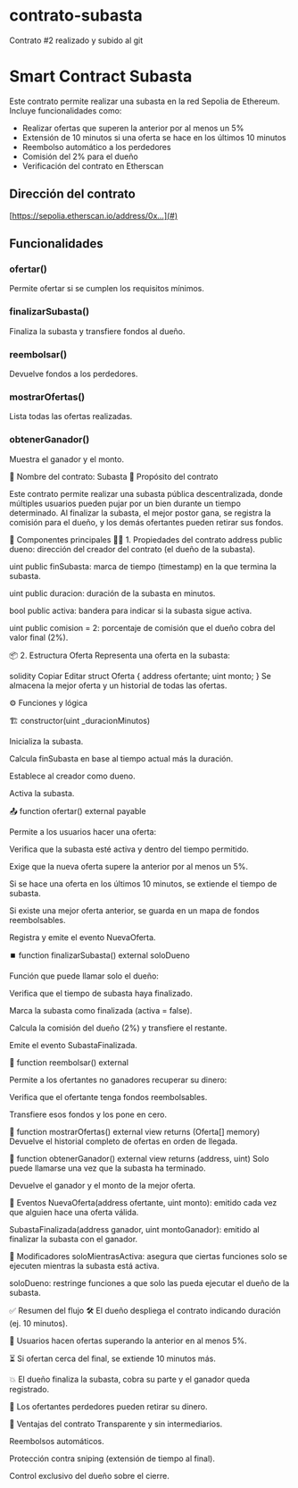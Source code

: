 # contrato-subasta
Contrato #2 realizado y subido al git
# Smart Contract Subasta

Este contrato permite realizar una subasta en la red Sepolia de Ethereum. Incluye funcionalidades como:

- Realizar ofertas que superen la anterior por al menos un 5%
- Extensión de 10 minutos si una oferta se hace en los últimos 10 minutos
- Reembolso automático a los perdedores
- Comisión del 2% para el dueño
- Verificación del contrato en Etherscan

## Dirección del contrato
[https://sepolia.etherscan.io/address/0x...](#)

## Funcionalidades

### ofertar()
Permite ofertar si se cumplen los requisitos mínimos.

### finalizarSubasta()
Finaliza la subasta y transfiere fondos al dueño.

### reembolsar()
Devuelve fondos a los perdedores.

### mostrarOfertas()
Lista todas las ofertas realizadas.

### obtenerGanador()
Muestra el ganador y el monto.


📝 Nombre del contrato: Subasta
🎯 Propósito del contrato

Este contrato permite realizar una subasta pública descentralizada, donde múltiples usuarios pueden pujar por un bien durante un tiempo determinado. Al finalizar la subasta, el mejor postor gana, se registra la comisión para el dueño, y los demás ofertantes pueden retirar sus fondos.


🧱 Componentes principales
🧑‍💼 1. Propiedades del contrato
address public dueno: dirección del creador del contrato (el dueño de la subasta).

uint public finSubasta: marca de tiempo (timestamp) en la que termina la subasta.

uint public duracion: duración de la subasta en minutos.

bool public activa: bandera para indicar si la subasta sigue activa.

uint public comision = 2: porcentaje de comisión que el dueño cobra del valor final (2%).

📦 2. Estructura Oferta
Representa una oferta en la subasta:

solidity
Copiar
Editar
struct Oferta {
    address ofertante;
    uint monto;
}
Se almacena la mejor oferta y un historial de todas las ofertas.

⚙️ Funciones y lógica

🏗️ constructor(uint _duracionMinutos)

Inicializa la subasta.

Calcula finSubasta en base al tiempo actual más la duración.

Establece al creador como dueno.

Activa la subasta.

📤 function ofertar() external payable


Permite a los usuarios hacer una oferta:

Verifica que la subasta esté activa y dentro del tiempo permitido.

Exige que la nueva oferta supere la anterior por al menos un 5%.

Si se hace una oferta en los últimos 10 minutos, se extiende el tiempo de subasta.

Si existe una mejor oferta anterior, se guarda en un mapa de fondos reembolsables.

Registra y emite el evento NuevaOferta.

⏹️ function finalizarSubasta() external soloDueno

Función que puede llamar solo el dueño:

Verifica que el tiempo de subasta haya finalizado.

Marca la subasta como finalizada (activa = false).

Calcula la comisión del dueño (2%) y transfiere el restante.

Emite el evento SubastaFinalizada.

💸 function reembolsar() external

Permite a los ofertantes no ganadores recuperar su dinero:

Verifica que el ofertante tenga fondos reembolsables.

Transfiere esos fondos y los pone en cero.

📜 function mostrarOfertas() external view returns (Oferta[] memory)
Devuelve el historial completo de ofertas en orden de llegada.

🥇 function obtenerGanador() external view returns (address, uint)
Solo puede llamarse una vez que la subasta ha terminado.

Devuelve el ganador y el monto de la mejor oferta.

📢 Eventos
NuevaOferta(address ofertante, uint monto): emitido cada vez que alguien hace una oferta válida.

SubastaFinalizada(address ganador, uint montoGanador): emitido al finalizar la subasta con el ganador.

🔐 Modificadores
soloMientrasActiva: asegura que ciertas funciones solo se ejecuten mientras la subasta está activa.

soloDueno: restringe funciones a que solo las pueda ejecutar el dueño de la subasta.

✅ Resumen del flujo
🛠️ El dueño despliega el contrato indicando duración (ej. 10 minutos).

🧑 Usuarios hacen ofertas superando la anterior en al menos 5%.

⏳ Si ofertan cerca del final, se extiende 10 minutos más.

💥 El dueño finaliza la subasta, cobra su parte y el ganador queda registrado.

🔁 Los ofertantes perdedores pueden retirar su dinero.

🚨 Ventajas del contrato
Transparente y sin intermediarios.

Reembolsos automáticos.

Protección contra sniping (extensión de tiempo al final).

Control exclusivo del dueño sobre el cierre.
